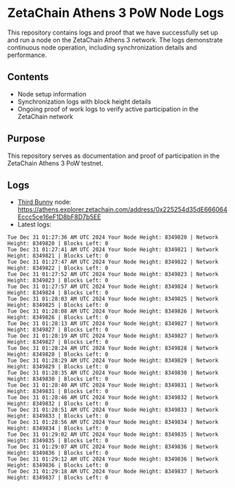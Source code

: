 # ZetaChain Athens 3 PoW Node Logs
This repository contains logs and proof that we have successfully set up and run a node on the ZetaChain Athens 3 network. The logs demonstrate continuous node operation, including synchronization details and performance.

## Contents
- Node setup information
- Synchronization logs with block height details
- Ongoing proof of work logs to verify active participation in the ZetaChain network

## Purpose
This repository serves as documentation and proof of participation in the ZetaChain Athens 3 PoW testnet.

## Logs

- [Third Bunny](https://thirdbunny.xyz/) node: https://athens.explorer.zetachain.com/address/0x225254d35dE666064Eccc5ce16eF1D8bF8D7b5EE
- Latest logs:
```
Tue Dec 31 01:27:36 AM UTC 2024 Your Node Height: 8349820 | Network Height: 8349820 | Blocks Left: 0
Tue Dec 31 01:27:41 AM UTC 2024 Your Node Height: 8349821 | Network Height: 8349821 | Blocks Left: 0
Tue Dec 31 01:27:47 AM UTC 2024 Your Node Height: 8349822 | Network Height: 8349822 | Blocks Left: 0
Tue Dec 31 01:27:52 AM UTC 2024 Your Node Height: 8349823 | Network Height: 8349823 | Blocks Left: 0
Tue Dec 31 01:27:57 AM UTC 2024 Your Node Height: 8349824 | Network Height: 8349824 | Blocks Left: 0
Tue Dec 31 01:28:03 AM UTC 2024 Your Node Height: 8349825 | Network Height: 8349825 | Blocks Left: 0
Tue Dec 31 01:28:08 AM UTC 2024 Your Node Height: 8349826 | Network Height: 8349826 | Blocks Left: 0
Tue Dec 31 01:28:13 AM UTC 2024 Your Node Height: 8349827 | Network Height: 8349827 | Blocks Left: 0
Tue Dec 31 01:28:19 AM UTC 2024 Your Node Height: 8349827 | Network Height: 8349827 | Blocks Left: 0
Tue Dec 31 01:28:24 AM UTC 2024 Your Node Height: 8349828 | Network Height: 8349828 | Blocks Left: 0
Tue Dec 31 01:28:29 AM UTC 2024 Your Node Height: 8349829 | Network Height: 8349829 | Blocks Left: 0
Tue Dec 31 01:28:35 AM UTC 2024 Your Node Height: 8349830 | Network Height: 8349830 | Blocks Left: 0
Tue Dec 31 01:28:40 AM UTC 2024 Your Node Height: 8349831 | Network Height: 8349831 | Blocks Left: 0
Tue Dec 31 01:28:46 AM UTC 2024 Your Node Height: 8349832 | Network Height: 8349832 | Blocks Left: 0
Tue Dec 31 01:28:51 AM UTC 2024 Your Node Height: 8349833 | Network Height: 8349833 | Blocks Left: 0
Tue Dec 31 01:28:56 AM UTC 2024 Your Node Height: 8349834 | Network Height: 8349834 | Blocks Left: 0
Tue Dec 31 01:29:02 AM UTC 2024 Your Node Height: 8349835 | Network Height: 8349835 | Blocks Left: 0
Tue Dec 31 01:29:07 AM UTC 2024 Your Node Height: 8349836 | Network Height: 8349836 | Blocks Left: 0
Tue Dec 31 01:29:12 AM UTC 2024 Your Node Height: 8349836 | Network Height: 8349836 | Blocks Left: 0
Tue Dec 31 01:29:18 AM UTC 2024 Your Node Height: 8349837 | Network Height: 8349837 | Blocks Left: 0
```

